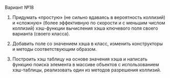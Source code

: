 Вариант №18

1) Придумать «простую» (не сильно вдаваясь в вероятность коллизий) и «сложную»
(более эффективную по скорости и с меньшим числом коллизий) хэш-функции
вычисления хэша ключевого поля своего варианта (своего класса).

2) Добавить поле со значением хэша в класс, изменить конструкторы и методы
соответствующим образом.

3) Построить хэш таблицу на основе значения хэша и написать функцию поиска
элемента в массиве объектов с использованием хэш-таблицы, реализовать один из
методов разрешения коллизий.